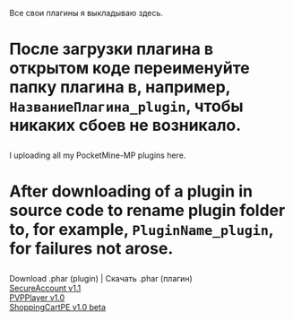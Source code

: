<p>Все свои плагины я выкладываю здесь.

После загрузки плагина в открытом коде переименуйте папку плагина в,
например, <code>НазваниеПлагина_plugin</code>,
чтобы никаких сбоев не возникало.</p>
=========================================================================
<p>I uploading all my PocketMine-MP plugins here.

After downloading of a plugin in source code to rename plugin folder to,
for example, <code>PluginName_plugin</code>,
for failures not arose.</p>
=========================================================================
<p>Download .phar (plugin) | Скачать .phar (плагин)<br>
<a href="http://vk.com/doc155272407_370353839">SecureAccount v1.1</a><br>
<a href="http://vk.com/doc155272407_370354190">PVPPlayer v1.0</a><br>
<a href="http://vk.com/doc155272407_370354447">ShoppingCartPE v1.0 beta</a>
</p>
